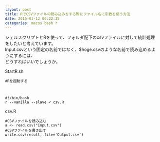 ```yaml
---
layout: post
title: RでCSVファイルの読み込みをする際にファイル名に引数を使う方法
date: 2015-03-12 06:22:35
categories: macos bash r
---
```

<!-- {% raw %} -->
<p>シェルスクリプトとRを使って、フォルダ配下のcsvファイルに対して統計処理をしたいと考えています。<br>
Input.csvという固定の名前ではなく、$hoge.csvのような名前で読み込めるようにするには、<br>
どうすればいいでしょうか。</p>

<p>StartR.sh</p>

<pre><code>#Rを起動する



#!/bin/bash
r --vanilla --slave &lt; csv.R
</code></pre>

<p>csv.R</p>

<pre><code>#CSVファイルを読み込む
a &lt;- read.csv("Input.csv")
#CSVファイルを書き出す
write.csv(result, file='Output.csv')
</code></pre>
<!-- {% endraw %} -->
